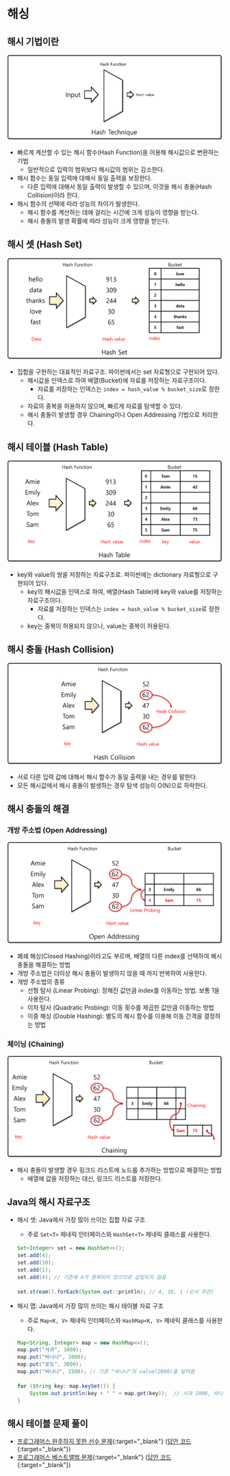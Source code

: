 # 해싱

## 해시 기법이란

![해시 기법](img/section6/1.png)

- 빠르게 계산할 수 있는 해시 함수(Hash Function)을 이용해 해시값으로 변환하는 기법
    - 일반적으로 입력의 범위보다 해시값의 범위는 감소한다.
- 해시 함수는 동일 입력에 대해서 동일 출력을 보장한다.
    - 다른 입력에 대해서 동일 출력이 발생할 수 있으며, 이것을 해시 충돌(Hash Collision)이라 한다.
- 해시 함수의 선택에 따라 성능의 차이가 발생한다.
    - 해시 함수를 계산하는 데에 걸리는 시간에 크게 성능이 영향을 받는다.
    - 해시 충돌의 발생 확률에 따라 성능이 크게 영향을 받는다.

## 해시 셋 (Hash Set)

![해시 셋](img/section6/2.png)

- 집합을 구현하는 대표적인 자료구조. 파이썬에서는 set 자료형으로 구현되어 있다.
    - 해시값을 인덱스로 하여 배열(Bucket)에 자료를 저장하는 자료구조이다.
        - 자료를 저장하는 인덱스는 `index = hash_value % bucket_size`로 정한다.
    - 자료의 중복을 허용하지 않으며, 빠르게 자료를 탐색할 수 있다.
    - 해시 충돌이 발생할 경우 Chaining이나 Open Addressing 기법으로 처리한다.

## 해시 테이블 (Hash Table)

![해시 테이블](img/section6/3.png)

- key와 value의 쌍을 저장하는 자료구조로. 파이썬에는 dictionary 자료형으로 구현되어 있다.
    - key의 해시값을 인덱스로 하여, 배열(Hash Table)에 key와 value를 저장하는 자료구조이다.
        - 자료를 저장하는 인덱스는 `index = hash_value % bucket_size`로 정한다.
    - key는 중복이 허용되지 않으나, value는 중복이 허용된다.

## 해시 충돌 (Hash Collision)

![해시 충돌](img/section6/4.png)

- 서로 다른 입력 값에 대해서 해시 함수가 동일 출력을 내는 경우를 말한다.
- 모든 해시값에서 해시 충돌이 발생하는 경우 탐색 성능이 O(N)으로 하락한다.

## 해시 충돌의 해결

### 개방 주소법 (Open Addressing)

![개방 주소법](img/section6/5.png)

- 폐쇄 해싱(Closed Hashing)이라고도 부르며, 배열의 다른 index를 선택하여 해시 충돌을 해결하는 방법
- 개방 주소법은 더이상 해시 충돌이 발생하지 않을 때 까지 반복하여 사용한다.
- 개방 주소법의 종류
    - 선형 탐사 (Linear Probing): 정해진 값만큼 index를 이동하는 방법. 보통 1을 사용한다.
    - 이차 탐사 (Quadratic Probing): 이동 횟수를 제곱한 값만큼 이동하는 방법
    - 이중 해싱 (Double Hashing): 별도의 해시 함수를 이용해 이동 간격을 결정하는 방법

### 체이닝 (Chaining)

![체이닝](img/section6/6.png)

- 해시 충돌이 발생할 경우 링크드 리스트에 노드를 추가하는 방법으로 해결하는 방법
    - 배열에 값을 저장하는 대신, 링크드 리스트를 저장한다.

## Java의 해시 자료구조

- 해시 셋: Java에서 가장 많이 쓰이는 집합 자료 구조
    - 주로 `Set<T>` 제네릭 인터페이스와 `HashSet<T>` 제네릭 클래스를 사용한다.

    ``` java
    Set<Integer> set = new HashSet<>();
    set.add(4);
    set.add(10);
    set.add(1);
    set.add(4); // 기존에 4가 중복되어 있으므로 삽입되지 않음

    set.stream().forEach(System.out::println); // 4, 10, 1 (순서 무관)
    ```


- 해시 맵: Java에서 가장 많이 쓰이는 해시 테이블 자료 구조
    - 주로 `Map<K, V>` 제네릭 인터페이스와 `HashMap<K, V>` 제네릭 클래스를 사용한다.

    ``` java
    Map<String, Integer> map = new HashMap<>();
    map.put("사과", 1000);
    map.put("바나나", 2000);
    map.put("포도", 3000);
    map.put("바나나", 1500); // 기존 "바나나"의 value(2000)를 덮어씀

    for (String key: map.keySet()) {
        System.out.println(key + " " + map.get(key));  // 사과 1000, 바나나 1500, 포도 3000 (순서 무관)
    }
    ```

## 해시 테이블 문제 풀이

- [프로그래머스 완주하지 못한 선수 문제](https://school.programmers.co.kr/learn/courses/30/lessons/42576){:target="_blank"} ([답안 코드](https://github.com/abel-shin/pccp-python/blob/main/src/day1/Solution3.py){:target="_blank"})
- [프로그래머스 베스트앨범 문제](https://programmers.co.kr/learn/courses/30/lessons/42579){:target="_blank"} ([답안 코드](https://github.com/abel-shin/pccp-python/blob/main/src/day1/Solution4.py){:target="_blank"})
